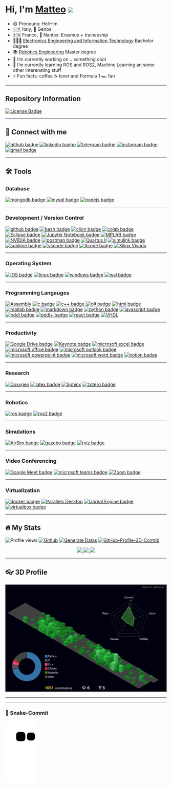 # Hi, I'm [Matteo](https://about.me/matteomaragliano/getstarted) <a> <img src="https://media.giphy.com/media/hvRJCLFzcasrR4ia7z/giphy.gif" width="2.5%"></a>

- 😄 Pronouns: He/Him
- 🇮🇹 Italy, 📍 Genoa
- 🇫🇷 France, 📍 Nantes: Erasmus + traineeship 
- 👨🏻‍🎓 [Electronics Engineering and Information Technology](https://corsi.unige.it/corsi/9273) Bachelor degree
- 📚 [Robotics Engineering](https://courses.unige.it/10635) Master degree
- 🔭 I’m currently working on .. something cool
- 🌱 I’m currently learning ROS and ROS2, Machine Learning an some other interensting stuff
- ⚡️ Fun facts: coffee ☕️ lover and Formula 1 🏎 fan

---
## Repository Information
<a href="https://github.com/mmatteo-hub/mmatteo-hub/blob/master/LICENSE.md"><img src="https://img.shields.io/github/license/mmatteo-hub/mmatteo-hub?color=2b9348" alt="License Badge"/></a>
</p>

<!-- <p align="center">
<a href="https://github.com/mmatteo-hub/mmatteo-hub/stargazers"><img src="https://img.shields.io/github/stars/mmatteo-hub/mmatteo-hub?color=blue" alt="Stars Badge"/></a>
<a href="https://github.com/mmatteo-hub/mmatteo-hub/network/members"><img src="https://img.shields.io/github/forks/mmatteo-hub/mmatteo-hub?color=blue" alt="Forks Badge"/></a>
<a href="https://github.com/mmatteo-hub/mmatteo-hub/issues"><img src="https://img.shields.io/github/issues/mmatteo-hub/mmatteo-hub?color=yellow" alt="Issues Badge"/></a>
<a href="https://github.com/mmatteo-hub/mmatteo-hub/pulls"><img src="https://img.shields.io/github/issues-pr/mmatteo-hub/mmatteo-hub?color=yellow" alt="Pull Requests Badge"/></a>
<a href="https://github.com/mmatteo-hub/mmatteo-hub/graphs/contributors"><img src="https://img.shields.io/github/contributors/mmatteo-hub/mmatteo-hub?color=green" alt="Contributors Badge"/></a>
<a href="https://github.com/mmatteo-hub/mmatteo-hub/blob/master/LICENSE"><img src="https://img.shields.io/github/license/mmatteo-hub/mmatteo-hub?color=2b9348" alt="License Badge"/></a>
</p>
-->
---

## 🔗 Connect with me

[![github badge](https://img.shields.io/badge/GitHub-black?style=flat-square&logo=github)](https://github.com/mmatteo-hub)
[![linkedin badge](https://img.shields.io/badge/LinkedIn-black?style=flat-square&logo=linkedin)](https://www.linkedin.com/in/matteo-maragliano-1b0202234)
[![telegram badge](https://img.shields.io/badge/Telegram-black?style=flat-square&logo=telegram)](https://t.me/Smizz99)
[![instagram badge](https://img.shields.io/badge/Instagram-black?style=flat-square&logo=instagram)](https://www.instagram.com/accounts/login/?next=/matteo_maragliano/)
[![gmail badge](https://img.shields.io/badge/Gmail-black?style=flat-square&logo=gmail)](https://www.instagram.com/accounts/login/?next=/matteo_maragliano/)

---

## 🛠️ Tools

### Database
  [![mongodb badge](https://img.shields.io/badge/MongoDB-black?style=flat&logo=mongodb)](https://www.mongodb.com/)
  [![mysql badge](https://img.shields.io/badge/MySQL-black?style=flat&logo=mysql)](https://www.mysql.com/)
  [![nodejs badge](https://img.shields.io/badge/Node.js-black?style=flat&logo=node.js)](https://nodejs.org/)

---

### Development / Version Control
  [![github badge](https://img.shields.io/badge/GitHub-black?style=flat&logo=github)](https://git-scm.com)
  [![bash badge](https://img.shields.io/badge/Bash-black?style=flat&logo=gnu-bash)](https://www.gnu.org/software/bash/)
  [![clion badge](https://img.shields.io/badge/CLion-black?style=flat&logo=clion)](https://www.jetbrains.com/clion/)
  [![colab badge](https://img.shields.io/badge/Google%20Colab-black?style=flat&logo=google-colab)](https://colab.research.google.com/)
  [![Eclipse badge](https://img.shields.io/badge/Eclipse-black?style=flat&logo=eclipse)](https://www.eclipse.org/)
  [![Jupyter Notebook badge](https://img.shields.io/badge/Jupyter%20Notebook-black?style=flat&logo=jupyter)](https://jupyter.org/)
  [![MPLAB badge](https://img.shields.io/badge/MPLAB-black?style=flat&logo=microchip)](https://www.microchip.com/mplab)
  [![NVIDIA badge](https://img.shields.io/badge/NVIDIA-black?style=flat&logo=nvidia)](https://www.nvidia.com/)
  [![postman badge](https://img.shields.io/badge/Postman-black?style=flat&logo=postman)](https://www.postman.com/)
  [![Quartus II](https://img.shields.io/badge/Quartus%20II-black?style=flat&logo=altera)](https://www.intel.com/content/www/us/en/software/programmable/quartus-prime/overview.html)
  [![simulink badge](https://img.shields.io/badge/Simulink-black?style=flat&logo=simulink)](https://www.mathworks.com/products/simulink.html)
  [![sublime badge](https://img.shields.io/badge/Sublime%20Text-black?style=flat&logo=sublime-text)](https://www.sublimetext.com/)
  [![vscode badge](https://img.shields.io/badge/VS%20Code-black?style=flat&logo=visual-studio-code)](https://code.visualstudio.com/)
  [![Xcode badge](https://img.shields.io/badge/Xcode-black?style=flat&logo=xcode)](https://developer.apple.com/xcode/)
  [![Xilinx Vivado](https://img.shields.io/badge/Xilinx%20Vivado-black?style=flat&logo=xilinx)](https://www.xilinx.com/products/design-tools/vivado.html)
  
---

### Operating System
  [![iOS badge](https://img.shields.io/badge/iOS-black?style=flat&logo=ios)](https://www.apple.com/ios/)
  [![linux badge](https://img.shields.io/badge/Linux-black?style=flat&logo=linux)](https://www.linux.org/)
  [![windows badge](https://img.shields.io/badge/Windows-black?style=flat&logo=windows)](https://www.microsoft.com/windows/)
  [![wsl badge](https://img.shields.io/badge/WSL-black?style=flat&logo=ubuntu)](https://docs.microsoft.com/en-us/windows/wsl/)

---

### Programming Langauges
  [![Assembly](https://img.shields.io/badge/Assembly-black?style=flat&logo=assembly)](https://en.wikipedia.org/wiki/Assembly_language)
  [![c badge](https://img.shields.io/badge/C-black?style=flat&logo=c)](https://www.w3schools.com/c/index.php)
  [![c++ badge](https://img.shields.io/badge/C++-black?style=flat&logo=c%2B%2B)](https://www.w3schools.com/cpp/default.asp)
  [![c# badge](https://img.shields.io/badge/C%23-black?style=flat&logo=csharp)](https://www.w3schools.com/cs/index.php)
  [![html badge](https://img.shields.io/badge/HTML-black?style=flat&logo=html5)](https://developer.mozilla.org/en-US/docs/Web/HTML)
  [![matlab badge](https://img.shields.io/badge/MATLAB-black?style=flat&logo=mathworks)](https://www.mathworks.com/products/matlab.html)
  [![markdown badge](https://img.shields.io/badge/Markdown-black?style=flat&logo=markdown)](https://daringfireball.net/projects/markdown/)
  [![python badge](https://img.shields.io/badge/Python-black?style=flat&logo=python)](https://www.python.org/)
  [![javascript badge](https://img.shields.io/badge/JavaScript-black?style=flat&logo=javascript)](https://developer.mozilla.org/en-US/docs/Web/JavaScript)
  [![pddl badge](https://img.shields.io/badge/PDDL-black?style=flat&logo=)](https://planning.wiki/guide/whatis/pddl#:~:text=Planning%20Domain%20Definition%20Language%20(PDDL)%20is%20a%20family%20of%20languages,with%20different%20levels%20of%20expressivity.)
  [![pddl+ badge](https://img.shields.io/badge/PDDL+-black?style=flat&logo=)](https://planning.wiki/ref/pddlplus)
  [![react badge](https://img.shields.io/badge/React-black?style=flat&logo=react)](https://reactjs.org/)
  [![VHDL](https://img.shields.io/badge/VHDL-black?style=flat&logo=vhdl)](https://en.wikipedia.org/wiki/VHDL)

---

### Productivity
  [![Google Drive badge](https://img.shields.io/badge/Google%20Drive-black?style=flat&logo=google-drive)](https://drive.google.com)
  [![Keynote badge](https://img.shields.io/badge/Keynote-black?style=flat&logo=keynote)](https://www.apple.com/keynote/)
  [![microsoft excel badge](https://img.shields.io/badge/Microsoft%20Excel-black?style=flat&logo=microsoft%20excel)](https://www.office.com/excel)
  [![microsoft office badge](https://img.shields.io/badge/Microsoft%20Office-black?style=flat&logo=microsoft)](https://www.office.com/)
  [![microsoft outlook badge](https://img.shields.io/badge/Microsoft%20Outlook-black?style=flat&logo=microsoft%20outlook)](https://www.office.com/outlook)
  [![microsoft powerpoint badge](https://img.shields.io/badge/Microsoft%20PowerPoint-black?style=flat&logo=microsoft%20powerpoint)](https://www.office.com/powerpoint)
  [![microsoft word badge](https://img.shields.io/badge/Microsoft%20Word-black?style=flat&logo=microsoft%20word)](https://www.office.com/word)
  [![notion badge](https://img.shields.io/badge/Notion-black?style=flat&logo=notion)](https://www.notion.so/)

---

### Research
  [![Doxygen](https://img.shields.io/badge/Doxygen-black?style=flat&logo=doxygen)](https://www.doxygen.nl/)
  [![latex badge](https://img.shields.io/badge/LaTeX-black?style=flat&logo=latex)](https://www.latex-project.org/)
  [![Sphinx](https://img.shields.io/badge/Sphinx-black?style=flat&logo=sphinx)](https://www.sphinx-doc.org/)
  [![zotero badge](https://img.shields.io/badge/Zotero-black?style=flat&logo=zotero)](https://www.zotero.org)

---

### Robotics
  [![ros badge](https://img.shields.io/badge/ROS-black?style=flat&logo=ros)](https://www.ros.org/)
  [![ros2 badge](https://img.shields.io/badge/ROS2-black?style=flat&logo=ros)](https://www.ros.org/)
  
---

### Simulations
  [![AirSim badge](https://img.shields.io/badge/AirSim-black?style=flat&logo=unreal-engine)](https://microsoft.github.io/AirSim/)
  [![gazebo badge](https://img.shields.io/badge/Gazebo-black?style=flat&logo=gazebo)](http://gazebosim.org/)
  [![rviz badge](https://img.shields.io/badge/Rviz-black?style=flat&logo=ros)](https://wiki.ros.org/rviz)
  
---

### Video Conferencing
  [![Google Meet badge](https://img.shields.io/badge/Google%20Meet-black?style=flat&logo=google-meet)](https://meet.google.com/)
  [![microsoft teams badge](https://img.shields.io/badge/Microsoft%20Teams-black?style=flat&logo=microsoft%20teams)](https://www.microsoft.com/microsoft-teams/)
  [![Zoom badge](https://img.shields.io/badge/Zoom-black?style=flat&logo=zoom)](https://zoom.us/)

---

### Virtualization
  [![docker badge](https://img.shields.io/badge/Docker-black?style=flat&logo=docker)](https://www.docker.com/)
  [![Parallels Desktop](https://img.shields.io/badge/Parallels%20Desktop-black?style=flat&logo=parallels)](https://www.parallels.com/)
  [![Unreal Engine badge](https://img.shields.io/badge/Unreal%20Engine-black?style=flat&logo=unreal-engine)](https://www.unrealengine.com/)
  [![virtualbox badge](https://img.shields.io/badge/VirtualBox-black?style=flat&logo=virtualbox)](https://www.virtualbox.org)
  
---  
## 🔥 My Stats

![Profile views](https://komarev.com/ghpvc/?username=mmatteo-hub) [![Github](https://img.shields.io/github/followers/mmatteo-hub?label=Follow&style=social)](https://github.com/mmatteo-hub) [![Generate Datas](https://github.com/mmatteo-hub/mmatteo-hub/actions/workflows/main.yml/badge.svg)](https://github.com/mmatteo-hub/mmatteo-hub/actions/workflows/main.yml) [![GitHub-Profile-3D-Contrib](https://github.com/mmatteo-hub/mmatteo-hub/actions/workflows/profile-3d.yml/badge.svg)](https://github.com/mmatteo-hub/mmatteo-hub/actions/workflows/profile-3d.yml)

<p align="center">
  <a href="https://github.com/mmatteo-hub">
    <img height="180em" src="https://github-readme-stats.vercel.app/api?username=mmatteo-hub&theme=noctis_minimus&show_icons=true" />
    <img height="180em" src="https://github-readme-stats.vercel.app/api/top-langs/?username=mmatteo-hub&theme=noctis_minimus&layout=compact" />
  </a>
  <a href="https://github.com/mmatteo-hub">
    <img height="180em" src="https://github-readme-streak-stats.herokuapp.com/?user=mmatteo-hub&theme=noctis_minimus" />
  </a>
</p>

---
## 👓 3D Profile

<p align="center">
  <a href="./profile-3d-contrib/profile-night-green.svg">
    <img width="900em" src="./profile-3d-contrib/profile-night-green.svg">
  </a>
</p>

---
<!--
### 📈 Contribution graph

<p align="center"> <img width="900em" src="https://activity-graph.herokuapp.com/graph?username=mmatteo-hub&bg_color=01010f&color=f5f5fe&line=ed4a7c&point=45994a&area=true&hide_border=true" alt="Github Graph" /> </p> 
-->

---
### 🐍 Snake-Commit

![Snake animation](https://github.com/mmatteo-hub/mmatteo-hub/blob/output/github-contribution-grid-snake.svg)
